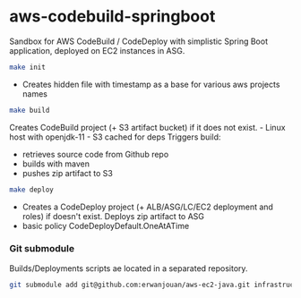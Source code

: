 # aws-codebuild-springboot

Sandbox for AWS CodeBuild / CodeDeploy with simplistic Spring Boot application, deployed on EC2 instances in ASG.

````sh
make init
````
- Creates hidden file with timestamp as a base for various aws projects names

````sh
make build
````
Creates CodeBuild project (+ S3 artifact bucket) if it does not exist.
    - Linux host with openjdk-11
    - S3 cached for deps
Triggers build:
- retrieves source code from Github repo
- builds with maven
- pushes zip artifact to S3

````sh
make deploy
````
- Creates a CodeDeploy project (+ ALB/ASG/LC/EC2 deployment and roles) if doesn't exist.
Deploys zip artifact to ASG
- basic policy CodeDeployDefault.OneAtATime

### Git submodule
Builds/Deployments scripts ae located in a separated repository.
```sh
git submodule add git@github.com:erwanjouan/aws-ec2-java.git infrastructure
```